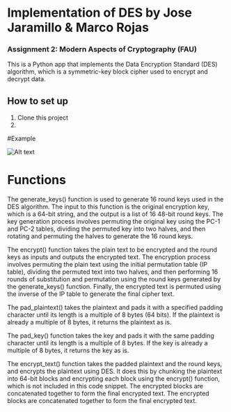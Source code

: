 # Implementation of DES by Jose Jaramillo & Marco Rojas

### Assignment 2: Modern Aspects of Cryptography (FAU)

This is a Python app that implements the Data Encryption Standard (DES) algorithm, which is a symmetric-key block cipher used to encrypt and decrypt data. 


## How to set up
1. Clone this project
2. 




#Example

![Alt text](/Users/jose/CryptographyAssignment2/Example "Example")




# Functions

The generate_keys() function is used to generate 16 round keys used in the DES algorithm. The input to this function is the original encryption key, which is a 64-bit string, and the output is a list of 16 48-bit round keys. The key generation process involves permuting the original key using the PC-1 and PC-2 tables, dividing the permuted key into two halves, and then rotating and permuting the halves to generate the 16 round keys.

The encrypt() function takes the plain text to be encrypted and the round keys as inputs and outputs the encrypted text. The encryption process involves permuting the plain text using the initial permutation table (IP table), dividing the permuted text into two halves, and then performing 16 rounds of substitution and permutation using the round keys generated by the generate_keys() function. Finally, the encrypted text is permuted using the inverse of the IP table to generate the final cipher text.

The pad_plaintext() takes the plaintext and pads it with a specified padding character until its length is a multiple of 8 bytes (64 bits). If the plaintext is already a multiple of 8 bytes, it returns the plaintext as is.

The pad_key() function takes the key and pads it with the same padding character until its length is a multiple of 8 bytes. If the key is already a multiple of 8 bytes, it returns the key as is.

The encrypt_text() function takes the padded plaintext and the round keys, and encrypts the plaintext using DES. It does this by chunking the plaintext into 64-bit blocks and encrypting each block using the encrypt() function, which is not included in this code snippet. The encrypted blocks are concatenated together to form the final encrypted text. The encrypted blocks are concatenated together to form the final encrypted text.

